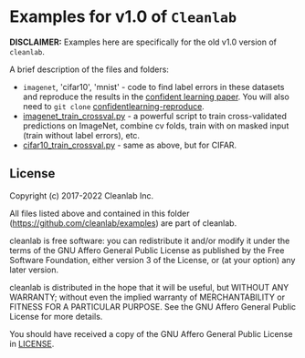 # Examples for v1.0 of `Cleanlab`

**DISCLAIMER:** Examples here are specifically for the old v1.0 version of `cleanlab`.

A brief description of the files and folders:

- `imagenet`, 'cifar10', 'mnist' - code to find label errors in these datasets and reproduce the results in the [confident learning paper](https://arxiv.org/abs/1911.00068). You will also need to `git clone` [confidentlearning-reproduce](https://github.com/cgnorthcutt/confidentlearning-reproduce).
- [imagenet_train_crossval.py](imagenet/imagenet_train_crossval.py) - a powerful script to train cross-validated predictions on ImageNet, combine cv folds, train with on masked input (train without label errors), etc.
- [cifar10_train_crossval.py](cifar10/cifar10_train_crossval.py) - same as above, but for CIFAR.

## License

Copyright (c) 2017-2022 Cleanlab Inc.

All files listed above and contained in this folder (<https://github.com/cleanlab/examples>) are part of cleanlab.

cleanlab is free software: you can redistribute it and/or modify
it under the terms of the GNU Affero General Public License as published by
the Free Software Foundation, either version 3 of the License, or
(at your option) any later version.

cleanlab is distributed in the hope that it will be useful,
but WITHOUT ANY WARRANTY; without even the implied warranty of
MERCHANTABILITY or FITNESS FOR A PARTICULAR PURPOSE. See the
GNU Affero General Public License for more details.

You should have received a copy of the GNU Affero General Public License in [LICENSE](/LICENSE).
